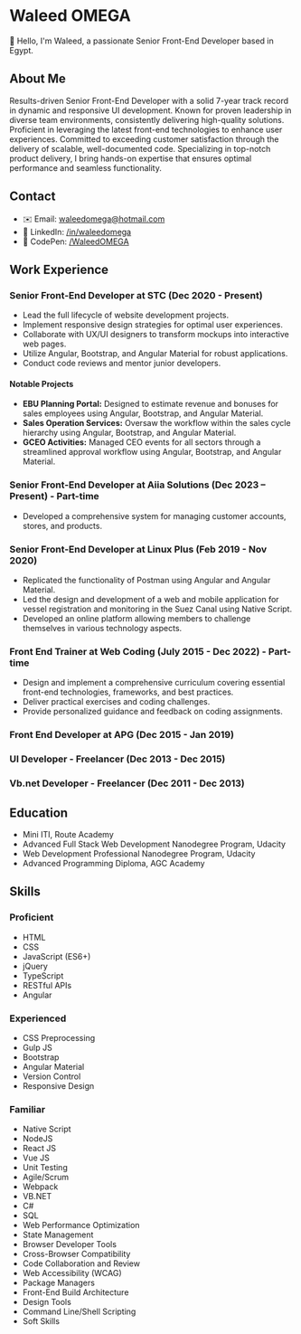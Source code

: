 # Waleed OMEGA

👋 Hello, I'm Waleed, a passionate Senior Front-End Developer based in Egypt.

## About Me

Results-driven Senior Front-End Developer with a solid 7-year track record in dynamic and responsive UI development. Known for proven leadership in diverse team environments, consistently delivering high-quality solutions. Proficient in leveraging the latest front-end technologies to enhance user experiences. Committed to exceeding customer satisfaction through the delivery of scalable, well-documented code. Specializing in top-notch product delivery, I bring hands-on expertise that ensures optimal performance and seamless functionality.

## Contact

- ✉️ Email: waleedomega@hotmail.com
- 💼 LinkedIn: [/in/waleedomega](https://www.linkedin.com/in/waleedomega/)
- 📝 CodePen: [/WaleedOMEGA](https://codepen.io/WaleedOMEGA)

## Work Experience

### Senior Front-End Developer at STC (Dec 2020 - Present)

- Lead the full lifecycle of website development projects.
- Implement responsive design strategies for optimal user experiences.
- Collaborate with UX/UI designers to transform mockups into interactive web pages.
- Utilize Angular, Bootstrap, and Angular Material for robust applications.
- Conduct code reviews and mentor junior developers.

#### Notable Projects

- **EBU Planning Portal:** Designed to estimate revenue and bonuses for sales employees using Angular, Bootstrap, and Angular Material.
- **Sales Operation Services:** Oversaw the workflow within the sales cycle hierarchy using Angular, Bootstrap, and Angular Material.
- **GCEO Activities:** Managed CEO events for all sectors through a streamlined approval workflow using Angular, Bootstrap, and Angular Material.

### Senior Front-End Developer at Aiia Solutions (Dec 2023 – Present) - Part-time

- Developed a comprehensive system for managing customer accounts, stores, and products.

### Senior Front-End Developer at Linux Plus (Feb 2019 - Nov 2020)

- Replicated the functionality of Postman using Angular and Angular Material.
- Led the design and development of a web and mobile application for vessel registration and monitoring in the Suez Canal using Native Script.
- Developed an online platform allowing members to challenge themselves in various technology aspects.

### Front End Trainer at Web Coding (July 2015 - Dec 2022) - Part-time

- Design and implement a comprehensive curriculum covering essential front-end technologies, frameworks, and best practices.
- Deliver practical exercises and coding challenges.
- Provide personalized guidance and feedback on coding assignments.

### Front End Developer at APG (Dec 2015 - Jan 2019)

### UI Developer - Freelancer (Dec 2013 - Dec 2015)

### Vb.net Developer - Freelancer (Dec 2011 - Dec 2013)

## Education

- Mini ITI, Route Academy
- Advanced Full Stack Web Development Nanodegree Program, Udacity
- Web Development Professional Nanodegree Program, Udacity
- Advanced Programming Diploma, AGC Academy

## Skills

### Proficient

- HTML
- CSS
- JavaScript (ES6+)
- jQuery
- TypeScript
- RESTful APIs
- Angular

### Experienced

- CSS Preprocessing
- Gulp JS
- Bootstrap
- Angular Material
- Version Control
- Responsive Design

### Familiar

- Native Script
- NodeJS
- React JS
- Vue JS
- Unit Testing
- Agile/Scrum
- Webpack
- VB.NET
- C#
- SQL
- Web Performance Optimization
- State Management
- Browser Developer Tools
- Cross-Browser Compatibility
- Code Collaboration and Review
- Web Accessibility (WCAG)
- Package Managers
- Front-End Build Architecture
- Design Tools
- Command Line/Shell Scripting
- Soft Skills
